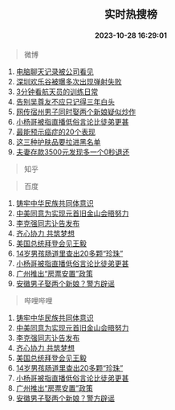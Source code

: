 <div align="center"><h2>实时热搜榜</h2><h4>2023-10-28 16:29:01</h4></div>

> 微博  

1. [电脑聊天记录被公司看见](https://s.weibo.com/weibo?q=%E7%94%B5%E8%84%91%E8%81%8A%E5%A4%A9%E8%AE%B0%E5%BD%95%E8%A2%AB%E5%85%AC%E5%8F%B8%E7%9C%8B%E8%A7%81&t=31&band_rank=1&Refer=top)<br />
2. [深圳欢乐谷被曝多次出现弹射失败](https://s.weibo.com/weibo?q=%23%E6%B7%B1%E5%9C%B3%E6%AC%A2%E4%B9%90%E8%B0%B7%E8%A2%AB%E6%9B%9D%E5%A4%9A%E6%AC%A1%E5%87%BA%E7%8E%B0%E5%BC%B9%E5%B0%84%E5%A4%B1%E8%B4%A5%23&t=31&band_rank=2&Refer=top)<br />
3. [3分钟看航天员的训练日常](https://s.weibo.com/weibo?q=%233%E5%88%86%E9%92%9F%E7%9C%8B%E8%88%AA%E5%A4%A9%E5%91%98%E7%9A%84%E8%AE%AD%E7%BB%83%E6%97%A5%E5%B8%B8%23&t=31&band_rank=3&Refer=top)<br />
4. [告别吴尊友不应只记得三年白头](https://s.weibo.com/weibo?q=%23%E5%91%8A%E5%88%AB%E5%90%B4%E5%B0%8A%E5%8F%8B%E4%B8%8D%E5%BA%94%E5%8F%AA%E8%AE%B0%E5%BE%97%E4%B8%89%E5%B9%B4%E7%99%BD%E5%A4%B4%23&t=31&band_rank=4&Refer=top)<br />
5. [网传宿州男子同时娶两个新娘疑似炒作](https://s.weibo.com/weibo?q=%23%E7%BD%91%E4%BC%A0%E5%AE%BF%E5%B7%9E%E7%94%B7%E5%AD%90%E5%90%8C%E6%97%B6%E5%A8%B6%E4%B8%A4%E4%B8%AA%E6%96%B0%E5%A8%98%E7%96%91%E4%BC%BC%E7%82%92%E4%BD%9C%23&t=31&band_rank=5&Refer=top)<br />
6. [小杨哥被指直播低俗言论比徒弟更甚](https://s.weibo.com/weibo?q=%23%E5%B0%8F%E6%9D%A8%E5%93%A5%E8%A2%AB%E6%8C%87%E7%9B%B4%E6%92%AD%E4%BD%8E%E4%BF%97%E8%A8%80%E8%AE%BA%E6%AF%94%E5%BE%92%E5%BC%9F%E6%9B%B4%E7%94%9A%23&t=31&band_rank=6&Refer=top)<br />
7. [最能预示癌症的20个表现](https://s.weibo.com/weibo?q=%23%E6%9C%80%E8%83%BD%E9%A2%84%E7%A4%BA%E7%99%8C%E7%97%87%E7%9A%8420%E4%B8%AA%E8%A1%A8%E7%8E%B0%23&t=31&band_rank=7&Refer=top)<br />
8. [这三种护肤品要拉进黑名单](https://s.weibo.com/weibo?q=%23%E8%BF%99%E4%B8%89%E7%A7%8D%E6%8A%A4%E8%82%A4%E5%93%81%E8%A6%81%E6%8B%89%E8%BF%9B%E9%BB%91%E5%90%8D%E5%8D%95%23&t=31&band_rank=8&Refer=top)<br />
9. [夫妻存款3500元发现多一个0秒退还](https://s.weibo.com/weibo?q=%23%E5%A4%AB%E5%A6%BB%E5%AD%98%E6%AC%BE3500%E5%85%83%E5%8F%91%E7%8E%B0%E5%A4%9A%E4%B8%80%E4%B8%AA0%E7%A7%92%E9%80%80%E8%BF%98%23&t=31&band_rank=9&Refer=top)<br />

> 知乎  


> 百度  

1. [铸牢中华民族共同体意识](https://www.baidu.com/s?wd=%E9%93%B8%E7%89%A2%E4%B8%AD%E5%8D%8E%E6%B0%91%E6%97%8F%E5%85%B1%E5%90%8C%E4%BD%93%E6%84%8F%E8%AF%86&sa=fyb_news&rsv_dl=fyb_news)<br />
2. [中美同意为实现元首旧金山会晤努力](https://www.baidu.com/s?wd=%E4%B8%AD%E7%BE%8E%E5%90%8C%E6%84%8F%E4%B8%BA%E5%AE%9E%E7%8E%B0%E5%85%83%E9%A6%96%E6%97%A7%E9%87%91%E5%B1%B1%E4%BC%9A%E6%99%A4%E5%8A%AA%E5%8A%9B&sa=fyb_news&rsv_dl=fyb_news)<br />
3. [李克强同志讣告发布](https://www.baidu.com/s?wd=%E6%9D%8E%E5%85%8B%E5%BC%BA%E5%90%8C%E5%BF%97%E8%AE%A3%E5%91%8A%E5%8F%91%E5%B8%83&sa=fyb_news&rsv_dl=fyb_news)<br />
4. [齐心协力 共筑梦想](https://www.baidu.com/s?wd=%E9%BD%90%E5%BF%83%E5%8D%8F%E5%8A%9B+%E5%85%B1%E7%AD%91%E6%A2%A6%E6%83%B3&sa=fyb_news&rsv_dl=fyb_news)<br />
5. [美国总统拜登会见王毅](https://www.baidu.com/s?wd=%E7%BE%8E%E5%9B%BD%E6%80%BB%E7%BB%9F%E6%8B%9C%E7%99%BB%E4%BC%9A%E8%A7%81%E7%8E%8B%E6%AF%85&sa=fyb_news&rsv_dl=fyb_news)<br />
6. [14岁男孩肠道里查出20多颗“珍珠”](https://www.baidu.com/s?wd=14%E5%B2%81%E7%94%B7%E5%AD%A9%E8%82%A0%E9%81%93%E9%87%8C%E6%9F%A5%E5%87%BA20%E5%A4%9A%E9%A2%97%E2%80%9C%E7%8F%8D%E7%8F%A0%E2%80%9D&sa=fyb_news&rsv_dl=fyb_news)<br />
7. [小杨哥被指直播低俗言论比徒弟更甚](https://www.baidu.com/s?wd=%E5%B0%8F%E6%9D%A8%E5%93%A5%E8%A2%AB%E6%8C%87%E7%9B%B4%E6%92%AD%E4%BD%8E%E4%BF%97%E8%A8%80%E8%AE%BA%E6%AF%94%E5%BE%92%E5%BC%9F%E6%9B%B4%E7%94%9A&sa=fyb_news&rsv_dl=fyb_news)<br />
8. [广州推出“房票安置”政策](https://www.baidu.com/s?wd=%E5%B9%BF%E5%B7%9E%E6%8E%A8%E5%87%BA%E2%80%9C%E6%88%BF%E7%A5%A8%E5%AE%89%E7%BD%AE%E2%80%9D%E6%94%BF%E7%AD%96&sa=fyb_news&rsv_dl=fyb_news)<br />
9. [安徽男子娶两个新娘？警方辟谣](https://www.baidu.com/s?wd=%E5%AE%89%E5%BE%BD%E7%94%B7%E5%AD%90%E5%A8%B6%E4%B8%A4%E4%B8%AA%E6%96%B0%E5%A8%98%EF%BC%9F%E8%AD%A6%E6%96%B9%E8%BE%9F%E8%B0%A3&sa=fyb_news&rsv_dl=fyb_news)<br />

> 哔哩哔哩  

1. [铸牢中华民族共同体意识](https://www.baidu.com/s?wd=%E9%93%B8%E7%89%A2%E4%B8%AD%E5%8D%8E%E6%B0%91%E6%97%8F%E5%85%B1%E5%90%8C%E4%BD%93%E6%84%8F%E8%AF%86&sa=fyb_news&rsv_dl=fyb_news)<br />
2. [中美同意为实现元首旧金山会晤努力](https://www.baidu.com/s?wd=%E4%B8%AD%E7%BE%8E%E5%90%8C%E6%84%8F%E4%B8%BA%E5%AE%9E%E7%8E%B0%E5%85%83%E9%A6%96%E6%97%A7%E9%87%91%E5%B1%B1%E4%BC%9A%E6%99%A4%E5%8A%AA%E5%8A%9B&sa=fyb_news&rsv_dl=fyb_news)<br />
3. [李克强同志讣告发布](https://www.baidu.com/s?wd=%E6%9D%8E%E5%85%8B%E5%BC%BA%E5%90%8C%E5%BF%97%E8%AE%A3%E5%91%8A%E5%8F%91%E5%B8%83&sa=fyb_news&rsv_dl=fyb_news)<br />
4. [齐心协力 共筑梦想](https://www.baidu.com/s?wd=%E9%BD%90%E5%BF%83%E5%8D%8F%E5%8A%9B+%E5%85%B1%E7%AD%91%E6%A2%A6%E6%83%B3&sa=fyb_news&rsv_dl=fyb_news)<br />
5. [美国总统拜登会见王毅](https://www.baidu.com/s?wd=%E7%BE%8E%E5%9B%BD%E6%80%BB%E7%BB%9F%E6%8B%9C%E7%99%BB%E4%BC%9A%E8%A7%81%E7%8E%8B%E6%AF%85&sa=fyb_news&rsv_dl=fyb_news)<br />
6. [14岁男孩肠道里查出20多颗“珍珠”](https://www.baidu.com/s?wd=14%E5%B2%81%E7%94%B7%E5%AD%A9%E8%82%A0%E9%81%93%E9%87%8C%E6%9F%A5%E5%87%BA20%E5%A4%9A%E9%A2%97%E2%80%9C%E7%8F%8D%E7%8F%A0%E2%80%9D&sa=fyb_news&rsv_dl=fyb_news)<br />
7. [小杨哥被指直播低俗言论比徒弟更甚](https://www.baidu.com/s?wd=%E5%B0%8F%E6%9D%A8%E5%93%A5%E8%A2%AB%E6%8C%87%E7%9B%B4%E6%92%AD%E4%BD%8E%E4%BF%97%E8%A8%80%E8%AE%BA%E6%AF%94%E5%BE%92%E5%BC%9F%E6%9B%B4%E7%94%9A&sa=fyb_news&rsv_dl=fyb_news)<br />
8. [广州推出“房票安置”政策](https://www.baidu.com/s?wd=%E5%B9%BF%E5%B7%9E%E6%8E%A8%E5%87%BA%E2%80%9C%E6%88%BF%E7%A5%A8%E5%AE%89%E7%BD%AE%E2%80%9D%E6%94%BF%E7%AD%96&sa=fyb_news&rsv_dl=fyb_news)<br />
9. [安徽男子娶两个新娘？警方辟谣](https://www.baidu.com/s?wd=%E5%AE%89%E5%BE%BD%E7%94%B7%E5%AD%90%E5%A8%B6%E4%B8%A4%E4%B8%AA%E6%96%B0%E5%A8%98%EF%BC%9F%E8%AD%A6%E6%96%B9%E8%BE%9F%E8%B0%A3&sa=fyb_news&rsv_dl=fyb_news)<br />
